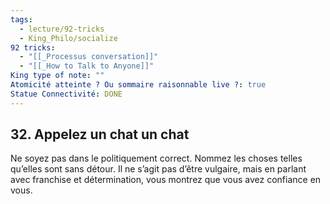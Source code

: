 ```yaml
---
tags:
  - lecture/92-tricks
  - King_Philo/socialize
92 tricks:
  - "[[_Processus conversation]]"
  - "[[_How to Talk to Anyone]]"
King type of note: ""
Atomicité atteinte ? Ou sommaire raisonnable live ?: true
Statue Connectivité: DONE
---
```


## 32. Appelez un chat un chat

Ne soyez pas dans le politiquement correct. Nommez les choses telles qu’elles sont sans détour. Il ne s’agit pas d’être vulgaire, mais en parlant avec franchise et détermination, vous montrez que vous avez confiance en vous.